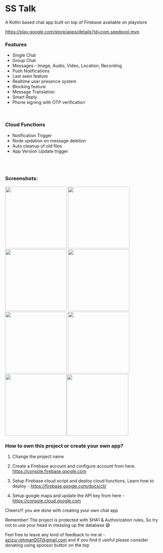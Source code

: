 # SS Talk
A Kotlin based chat app built on top of Firebase available on playstore

https://play.google.com/store/apps/details?id=com.seedpool.mvp



### Features


-  Single Chat
-  Group Chat
-  Messages - Image, Audio, Video, Location, Recording
-  Push Notifications
-  Last seen feature
-  Realtime user presence system
-  Blocking feature
-  Message Translation
-  Smart Reply
-  Phone signing with OTP verification

<br />

### Cloud Functions
-  Notification Trigger
-  Node updation on message deletion
-  Auto cleanup of old files
-  App Version Update trigger
<br />
<br />

### Screenshots:


<img src="https://github.com/azizur-rehman/SSTalk/blob/master/Screenshots/appwrap-template-201903222309470.png" width="200"> <img src="https://github.com/azizur-rehman/SSTalk/blob/master/Screenshots/appwrap-template-201903222309471.png" width="200"> <img src="https://github.com/azizur-rehman/SSTalk/blob/master/Screenshots/appwrap-template-20190322233759.png" width="200">
<img src="https://github.com/azizur-rehman/SSTalk/blob/master/Screenshots/appwrap-template-20190322233328.png" width="200"> <img src="https://github.com/azizur-rehman/SSTalk/blob/master/Screenshots/appwrap-template-20190322234510.png" width="200"> <img src="https://github.com/azizur-rehman/SSTalk/blob/master/Screenshots/appwrap-template-201903222347090.png" width="200"> <img src="https://github.com/azizur-rehman/SSTalk/blob/master/Screenshots/appwrap-template-20190322232752.png" width="200"><img src="https://github.com/azizur-rehman/SSTalk/blob/master/Screenshots/appwrap-template-201903222347091.png" width="200">






### How to own this project or create your own app?

1.  Change the project name

3. Create a Firebase account and configure account from here. https://console.firebase.google.com

5. Setup Firebase cloud script and deploy cloud functions, Learn how to deploy - https://firebase.google.com/docs/cli/

7. Setup google maps and update the API key from here - https://console.cloud.google.com



Cheers!!! you are done with creating your own chat app 

Remember! The project is protected with SHA1 & Authorization rules, So try not to use your head in messing up the database 😄

Feel free to leave any kind of feedback to me at - azizur.rehman007@gmail.com
and if you find it useful please consider donating using sponsor button on the top
